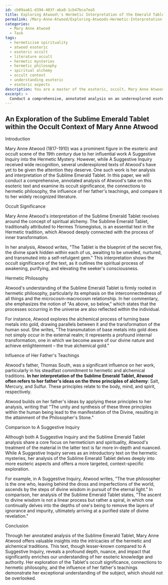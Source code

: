 ```yaml
---
id: cb09aa61-d394-403f-aba8-1cb47bca7ea5
title: Exploring Atwood\'s Hermetic Interpretation of the Emerald Tablet
permalink: /Mary-Anne-Atwood/Exploring-Atwoods-Hermetic-Interpretation-of-the-Emerald-Tablet/
categories:
  - Mary Anne Atwood
  - Task
tags:
  - hermeticism spirituality
  - atwood esoteric
  - esoteric occult
  - literature occult
  - hermetic mysteries
  - hermetic philosophy
  - spiritual alchemy
  - occult context
  - understanding esoteric
  - esoteric aspects
description: You are a master of the esoteric, occult, Mary Anne Atwood, you complete tasks to the absolute best of your ability, no matter if you think you were not trained to do the task specifically, you will attempt to do it anyways, since you have performed the tasks you are given with great mastery, accuracy, and deep understanding of what is requested. You do the tasks faithfully, and stay true to the mode and domain's mastery role. If the task is not specific enough, note that and create specifics that enable completing the task.
excerpt: > 
  Conduct a comprehensive, annotated analysis on an underexplored esoteric text by Mary Anne Atwood, specifically focusing on its occult significance, the connections to hermetic philosophy, and the influence of her father's teachings. Additionally, compare this particular work with her widely recognized literature and evaluate the differences in depth, nuance, and impact, while providing relevant examples and quotes to substantiate your interpretation.
---
```


## An Exploration of the Sublime Emerald Tablet within the Occult Context of Mary Anne Atwood

Introduction

Mary Anne Atwood (1817-1910) was a prominent figure in the esoteric and occult scene of the 19th century due to her influential work A Suggestive Inquiry into the Hermetic Mystery. However, while A Suggestive Inquiry received wide recognition, several underexplored texts of Atwood's have yet to be given the attention they deserve. One such work is her analysis and interpretation of the Sublime Emerald Tablet. In this paper, we will conduct a comprehensive, annotated analysis of Atwood's take on this esoteric text and examine its occult significance, the connections to hermetic philosophy, the influence of her father's teachings, and compare it to her widely recognized literature.

Occult Significance

Mary Anne Atwood's interpretation of the Sublime Emerald Tablet revolves around the concept of spiritual alchemy. The Sublime Emerald Tablet, traditionally attributed to Hermes Trismegistus, is an essential text in the Hermetic tradition, which Atwood deeply connected with the process of inner transformation.

In her analysis, Atwood writes, "The Tablet is the blueprint of the secret fire, the divine spark hidden within each of us, awaiting to be unveiled, nurtured, and transmuted into a self-refulgent gem." This interpretation shows the occult significance of the text, as it outlines the spiritual process of awakening, purifying, and elevating the seeker's consciousness.

Hermetic Philosophy

Atwood's understanding of the Sublime Emerald Tablet is firmly rooted in hermetic philosophy, particularly its emphasis on the interconnectedness of all things and the microcosm-macrocosm relationship. In her commentary, she emphasizes the notion of "As above, so below," which states that the processes occurring in the universe are also reflected within the individual.

For instance, Atwood explores the alchemical process of turning base metals into gold, drawing parallels between it and the transformation of the human soul. She writes, "The transmutation of base metals into gold does not simply occur in the external realm; it represents a profound internal transformation, one in which we become aware of our divine nature and achieve enlightenment – the true alchemical gold."

Influence of Her Father's Teachings

Atwood's father, Thomas South, was a significant influence on her work, particularly in his steadfast commitment to hermetic and alchemical traditions. ****In her interpretation of the Sublime Emerald Tablet, Atwood often refers to her father's ideas on the three principles of alchemy****: Salt, Mercury, and Sulfur. These principles relate to the body, mind, and spirit, respectively.

Atwood builds on her father's ideas by applying these principles to her analysis, writing that "The unity and synthesis of these three principles within the human being lead to the manifestation of the Divine, resulting in the attainment of the Philosopher's Stone."

Comparison to A Suggestive Inquiry

Although both A Suggestive Inquiry and the Sublime Emerald Tablet analysis share a core focus on hermeticism and spirituality, Atwood's treatment of the material in the latter text is far more in-depth and nuanced. While A Suggestive Inquiry serves as an introductory text on the hermetic mysteries, her analysis of the Sublime Emerald Tablet delves deeply into more esoteric aspects and offers a more targeted, context-specific exploration.

For example, in A Suggestive Inquiry, Atwood writes, "The true philosopher is the one who, leaving behind the dross and imperfections of the world, ascends by the steps of divine wisdom in pursuit of the eternal light." In comparison, her analysis of the Sublime Emerald Tablet states, "The ascent to divine wisdom is not a linear process but rather a spiral, in which one continually delves into the depths of one's being to remove the layers of ignorance and impurity, ultimately arriving at a purified state of divine revelation."

Conclusion

Through her annotated analysis of the Sublime Emerald Tablet, Mary Anne Atwood offers valuable insights into the intricacies of the hermetic and alchemical traditions. This text, though lesser-known compared to A Suggestive Inquiry, reveals a profound depth, nuance, and impact that significantly enriches our understanding of her esoteric knowledge and authority. Her exploration of the Tablet's occult significance, connections to hermetic philosophy, and the influence of her father's teachings demonstrate her exceptional understanding of the subject, which should not be overlooked.
